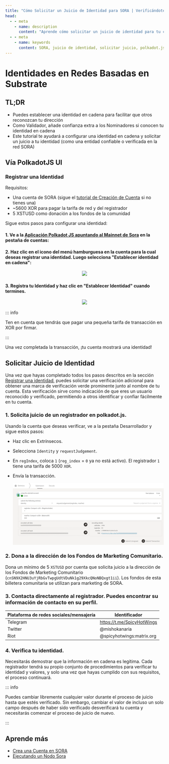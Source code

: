 ```yaml
---
title: "Cómo Solicitar un Juicio de Identidad para SORA | Verificándote | Documentación de SORA"
head:
  - - meta
    - name: description
      content: "Aprende cómo solicitar un juicio de identidad para tu cuenta de SORA y obtener la verificación. Sigue estos pasos para establecer tu identidad en cadena y ganar confianza en la comunidad SORA."
  - - meta
    - name: keywords
      content: SORA, juicio de identidad, solicitar juicio, polkadot.js, identidad en cadena, verificación, fondos de marketing comunitario, Fondos de Marketing Comunitario
---
```

# Identidades en Redes Basadas en Substrate

## TL;DR

- Puedes establecer una identidad en cadena para facilitar que otros reconozcan tu dirección
- Como Validador, añade confianza extra a los Nominadores si conocen tu identidad en cadena
- Este tutorial te ayudará a configurar una identidad en cadena y solicitar un juicio a tu identidad (como una entidad confiable o verificada en la red SORA)

## Vía PolkadotJS UI

### Registrar una Identidad

Requisitos:

- Una cuenta de SORA (sigue el [tutorial de Creación de Cuenta](create-an-address.md) si no tienes una)
- ~5600 XOR para pagar la tarifa de red y del registrador
- 5 XSTUSD como donación a los fondos de la comunidad

Sigue estos pasos para configurar una identidad:

#### 1. Ve a la [Aplicación Polkadot JS apuntando al Mainnet de Sora](https://polkadot.js.org/apps/?rpc=wss%3A%2F%2Fws.mof.sora.org#/accounts) en la pestaña de cuentas:

#### 2. Haz clic en el icono del menú hamburguesa en la cuenta para la cual deseas registrar una identidad. Luego selecciona "Establecer identidad en cadena":

  <center><img src="../.gitbook/assets/id-select-menu.png" width="400"></center>

#### 3. Registra tu Identidad y haz clic en "Establecer Identidad" cuando termines.

   <center><img src="../.gitbook/assets/id-register-id.png" width="400"></center>

::: info

Ten en cuenta que tendrás que pagar una pequeña tarifa de transacción en XOR por firmar.

:::

Una vez completada la transacción, ¡tu cuenta mostrará una identidad!

## Solicitar Juicio de Identidad

Una vez que hayas completado todos los pasos descritos en la sección [Registrar una identidad](/id.md#register-an-identity), puedes solicitar una verificación adicional para obtener una marca de verificación verde prominente junto al nombre de tu cuenta. Esta verificación sirve como indicación de que eres un usuario reconocido y verificado, permitiendo a otros identificar y confiar fácilmente en tu cuenta.

### 1. Solicita juicio de un registrador en polkadot.js.

Usando la cuenta que deseas verificar, ve a la pestaña Desarrollador y sigue estos pasos:

- Haz clic en Extrínsecos.
- Selecciona `Identity` y `requestJudgement`.
- En `regIndex`, coloca `1` (`reg_index` = `0` ya no está activo). El registrador `1` tiene una tarifa de 5000 `XOR`.
- Envía la transacción.

  <center><img src="../.gitbook/assets/requestJudgement.png" width="600"></center>

### 2. Dona a la dirección de los Fondos de Marketing Comunitario.

Dona un mínimo de 5 `XSTUSD` por cuenta que solicita juicio a la dirección de los Fondos de Marketing Comunitario (`cnSN9X2HNU3uYjRbGvTwpgUdtVDuNk1g29XkcQNoNBQxgt1ii`). Los fondos de esta billetera comunitaria se utilizan para marketing de SORA.

### 3. Contacta directamente al registrador. Puedes encontrar su información de contacto en su perfil.

| Plataforma de redes sociales/mensajería | Identificador                 |
| ------------------------------- | -------------------------- |
| Telegram                        | https://t.me/SpicyHotWings |
| Twitter                         | @mishokanaria              |
| Riot                            | @spicyhotwings:matrix.org  |

### 4. Verifica tu identidad.

Necesitarás demostrar que la información en cadena es legítima. Cada registrador tendrá su propio conjunto de procedimientos para verificar tu identidad y valores, y solo una vez que hayas cumplido con sus requisitos, el proceso continuará.

::: info

Puedes cambiar libremente cualquier valor durante el proceso de juicio hasta que estés verificado. Sin embargo, cambiar el valor de incluso un solo campo después de haber sido verificado desverificará tu cuenta y necesitarás comenzar el proceso de juicio de nuevo.

:::

## Aprende más

- [Crea una Cuenta en SORA](/create-an-address.md)
- [Ejecutando un Nodo Sora](/running-a-node.md)
